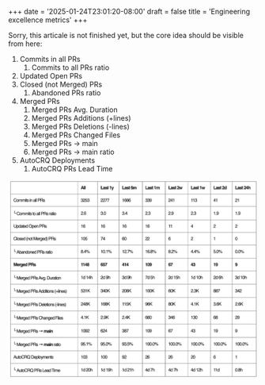 +++
date = '2025-01-24T23:01:20-08:00'
draft = false
title = 'Engineering excellence metrics'
+++

<!--TODO:finish-->

Sorry, this articale is not finished yet, but the core idea should be visible from here:

1. Commits in all PRs
    1. Commits to all PRs ratio
2. Updated Open PRs
3. Closed (not Merged) PRs
    1. Abandoned PRs ratio
4. Merged PRs
    1. Merged PRs Avg. Duration
    2. Merged PRs Additions (+lines)
    3. Merged PRs Deletions (-lines)
    4. Merged PRs Changed Files
    5. Merged PRs → main
    6. Merged PRs → main ratio
5. AutoCRQ Deployments
    1. AutoCRQ PRs Lead Time

![Engineering Metrics](./engg_excellence_example.png)

<!-- Rework Points and Rework Score. Use AI to estimate a complexity of PR and its quality. [Week 5 of the year 2025]({{< relref "/posts/week-2025-05" >}})-->